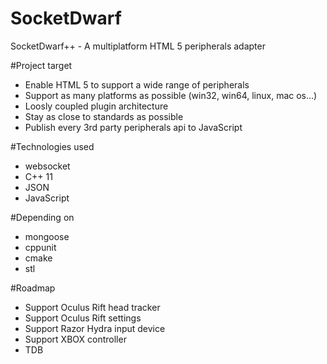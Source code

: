 SocketDwarf
===========

SocketDwarf++ - A multiplatform HTML 5 peripherals adapter

#Project target
* Enable HTML 5 to support a wide range of peripherals
* Support as many platforms as possible (win32, win64, linux, mac os...)
* Loosly coupled plugin architecture
* Stay as close to standards as possible
* Publish every 3rd party peripherals api to JavaScript

#Technologies used
* websocket
* C++ 11
* JSON
* JavaScript

#Depending on
* mongoose
* cppunit
* cmake
* stl

#Roadmap
* Support Oculus Rift head tracker
* Support Oculus Rift settings
* Support Razor Hydra input device
* Support XBOX controller
* TDB
